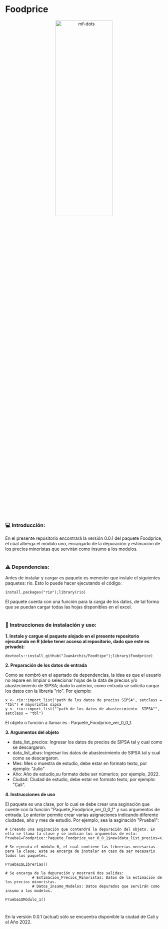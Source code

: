 # Foodprice

<p align="center">
<a name="top" href="#"> <img src="https://media2.giphy.com/media/rGlAZysKBcjRCkAX7S/giphy.gif" alt="mf-dots" height="40%" width="60%"/> </a>

# 

### :computer: **Introducción:**

En el presente repositorio encontrará la versión 0.0.1 del paquete Foodprice, el cúal alberga el módulo uno, encargado de la depuración y estimación de los precios minoristas que servirán como insumo a los modelos.

#

### :warning: **Dependencias:**

Antes de instalar y cargar es paquete es menester que instale el siguientes paquetes: rio. Esto lo puede hacer ejecutando el código:

```
install.packages("rio");library(rio)

```
El paquete cuenta con una función para la carga de los datos, de tal forma que se puedan cargar todas las hojas disponibles en el excel.
#

### :wrench: **Instrucciones de instalación y uso:**



**1. Instale y cargue el paquete alojado en el presente repositorio ejecutando en R (debe tener acceso al repositorio, dado que este es privado):** 

```
devtools::install_github("JuanArchis/Foodtipe");library(Foodprice)
```

**2. Preparación de los datos de entrada**

Como se nombró en el apartado de dependencias, la idea es que el usuario no repare en limpiar o selecionar hojas de la data de precios y/o abastecimiento de SIPSA; dado lo anterior, como
entrada se solicita cargar los datos con la libreria "rio". Por ejemplo:


```
x <- rio::import_list("path de los datos de precios SIPSA", setclass = "tbl") # mayoristas sipsa
y <- rio::import_list(""path de los datos de abastecimiento  SIPSA"", setclass = "tbl")
```
El objeto o función a llamar es : Paquete_Foodprice_ver_0_0_1.

**3. Argumentos del objeto**

- data_list_precios: Ingresar los datos de precios de SIPSA tal y cual como se descargaron.
- data_list_abas: Ingresar los datos de abastecimiento de SIPSA tal y cual como se descargaron.
- Mes: Mes o muestra de estudio, debe estar en formato texto, por ejemplo: "Julio"
- Año: Año de estudio,su formato debe ser númerico; por ejemplo, 2022.
- Ciudad: Ciudad de estudio, debe estar en formato texto, por ejemplo: "Cali".

**4. Instrucciones de uso**

El paquete es una clase, por lo cual se debe crear una asginación que cuente con la función "Paquete_Foodprice_ver_0_0_1" y sus argumentos de entrada. Lo anterior permite crear varias asignaciones indicando diferente ciudades, año y mes de estudio.
Por ejemplo, sea la asginación "Prueba1":

```
# Creando una asginación que contendrá la depuración del objeto. En ella se llama la clase y se indican los argumentos de esta:
Prueba1=Foodprice::Paquete_Foodprice_ver_0_0_1$new(data_list_precios=x,data_list_abas=y,Mes="Julio",Año=2022,Ciudad="Cali")

# Se ejecuta el módulo 0, el cual contiene las librerias necesarias para la clase; este se encarga de instalar en caso de ser necesario todos los paquetes.

Prueba1$Librerias()

# Se encarga de la depuración y mostrará dos salidas: 
            # Estimación_Precios_Minoristas: Datos de la estimación de los precios minoristas.
            # Datos_Insumo_Modelos: Datos depurados que servirán como insumo a los modelos.
            
Prueba1$Módulo_1()

```



#
En la versión 0.0.1 (actual) sólo se encuentra disponible la ciudad  de Cali y el Año 2022.
